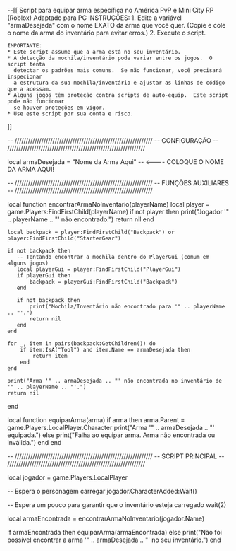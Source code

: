 --[[
    Script para equipar arma específica no América PvP e Mini City RP (Roblox)
    Adaptado para PC
    INSTRUÇÕES:
    1.  Edite a variável "armaDesejada" com o nome EXATO da arma que você quer.
        (Copie e cole o nome da arma do inventário para evitar erros.)
    2.  Execute o script.
    
    IMPORTANTE:
    * Este script assume que a arma está no seu inventário.
    * A detecção da mochila/inventário pode variar entre os jogos.  O script tenta
      detectar os padrões mais comuns.  Se não funcionar, você precisará inspecionar
      a estrutura da sua mochila/inventário e ajustar as linhas de código que a acessam.
    * Alguns jogos têm proteção contra scripts de auto-equip.  Este script pode não funcionar
      se houver proteções em vigor.
    * Use este script por sua conta e risco.
]]

-- //////////////////////////////////////////////////////////////
-- CONFIGURAÇÃO
-- //////////////////////////////////////////////////////////////

local armaDesejada = "Nome da Arma Aqui"  -- <---- COLOQUE O NOME DA ARMA AQUI!

-- //////////////////////////////////////////////////////////////
-- FUNÇÕES AUXILIARES
-- //////////////////////////////////////////////////////////////

local function encontrarArmaNoInventario(playerName)
    local player = game.Players:FindFirstChild(playerName)
    if not player then
        print("Jogador '" .. playerName .. "' não encontrado.")
        return nil
    end
    
    local backpack = player:FindFirstChild("Backpack") or player:FindFirstChild("StarterGear")
    
    if not backpack then
       -- Tentando encontrar a mochila dentro do PlayerGui (comum em alguns jogos)
       local playerGui = player:FindFirstChild("PlayerGui")
       if playerGui then
           backpack = playerGui:FindFirstChild("Backpack") 
       end
       
       if not backpack then
           print("Mochila/Inventário não encontrado para '" .. playerName .. "'.")
           return nil
       end
    end

    for _, item in pairs(backpack:GetChildren()) do
        if item:IsA("Tool") and item.Name == armaDesejada then
            return item
        end
    end

    print("Arma '" .. armaDesejada .. "' não encontrada no inventário de '" .. playerName .. "'.")
    return nil
end


local function equiparArma(arma)
    if arma then
        arma.Parent = game.Players.LocalPlayer.Character
        print("Arma '" .. armaDesejada .. "' equipada.")
    else
        print("Falha ao equipar arma. Arma não encontrada ou inválida.")
    end
end

-- //////////////////////////////////////////////////////////////
-- SCRIPT PRINCIPAL
-- //////////////////////////////////////////////////////////////

local jogador = game.Players.LocalPlayer

-- Espera o personagem carregar
jogador.CharacterAdded:Wait()

-- Espera um pouco para garantir que o inventário esteja carregado
wait(2)

local armaEncontrada = encontrarArmaNoInventario(jogador.Name)

if armaEncontrada then
    equiparArma(armaEncontrada)
else
    print("Não foi possível encontrar a arma '" .. armaDesejada .. "' no seu inventário.")
end
